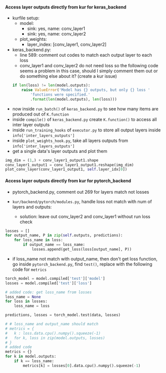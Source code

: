
#### Access layer outputs directly from kur for keras_backend
- kurfile setup:
	- model:
		- sink: yes, name: conv_layer1
		- sink: yes, name: conv_layer2
	- plot_weights:
		- layer_index: [conv_layer1, conv_layer2]
- keras_backend.py:
	- line 589: comment out codes to match each output layer to each loss
	- conv_layer1 and conv_layer2 do not need loss so the following code seems a problem in this case, should I simply comment them out or do something else about it? (create a kur issue)
	```python
	if len(loss) != len(model.outputs):
		raise ValueError('Model has {} outputs, but only {} loss '
			'functions were specified.'
			.format(len(model.outputs), len(loss)))
	```
- now inside `run_batch()` of `keras_backend.py` to see how many items are produced out of `K.function`
- inside `compile()` of `keras_backend.py` create `K.function()` to access all inter layer outputs
- inside `run_training_hooks` of `executor.py` to store all output layers inside `info['inter_layers_outputs']`
- inside `plot_weights_hook.py`, take all layers outputs from `info['inter_layers_outputs']`
- get a single data's layer outputs and plot them

```python
img_dim = (1,) + conv_layer1_output1.shape
conv_layer1_output1 = conv_layer1_output1.reshape(img_dim)
plot_conv_layer(conv_layer1_output1, self.layer_idx[0])
```

#### Access layer outputs directly from kur for pytorch_backend
- pytorch_backend.py, comment out 269 for layers match not losses

- `kur/backend/pytorch/modules.py`, handle loss not match with num of layers and outputs:
	- solution: leave out conv_layer2 and conv_layer1 without run loss check
```python
losses = []
for output_name, P in zip(self.outputs, predictions):
	for loss_name in loss:
		if output_name == loss_name:
			losses.append(get_loss(loss[output_name], P))
```

- if loss_name not match with output_name, then don't get loss function, go inside `pytorch_backend.py`, find `test()`, replace with the following code for `metrics`

```python
torch_model = model.compiled['test']['model']
losses = model.compiled['test']['loss']

# added code: get loss_name from losses
loss_name = None
for loss in losses:
	loss_name = loss

predictions, losses = torch_model.test(data, losses)

# # loss_name and output_name should match
# metrics = {
# 	k : loss.data.cpu().numpy().squeeze(-1)
# 	for k, loss in zip(model.outputs, losses)
# }
# added code
metrics = {}
for k in model.outputs:
	if k == loss_name:
		metrics[k] = losses[0].data.cpu().numpy().squeeze(-1)
```
